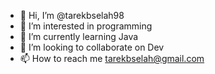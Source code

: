 - 👋 Hi, I’m @tarekbselah98
- 👀 I’m interested in programming 
- 🌱 I’m currently learning Java
- 💞️ I’m looking to collaborate on Dev
- 📫 How to reach me tarekbselah@gmail.com

<!---
tarekbselah98/tarekbselah98 is a ✨ special ✨ repository because its `README.md` (this file) appears on your GitHub profile.
You can click the Preview link to take a look at your changes.
--->
